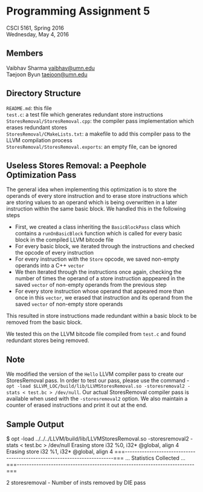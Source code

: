 Programming Assignment 5
========================

CSCI 5161, Spring 2016  
Wednesday, May 4, 2016  

Members
-------

Vaibhav Sharma <vaibhav@umn.edu>  
Taejoon Byun <taejoon@umn.edu>  

Directory Structure
-------------------

`README.md`: this file  
`test.c`: a test file which generates redundant store instructions
`StoresRemoval/StoresRemoval.cpp`: the compiler pass implementation which erases redundant stores  
`StoresRemoval/CMakeLists.txt`: a makefile to add this compiler pass to the LLVM compilation process  
`StoresRemoval/StoresRemoval.exports`: an empty file, can be ignored

Useless Stores Removal: a Peephole Optimization Pass
----------------------------------------------------

The general idea when implementing this optimization is to store the operands of every store instruction and to erase store instructions which are storing values to an operand which is being overwritten in a later instruction within the same basic block. We handled this in the following steps

-   First, we created a class inheriting the `BasicBlockPass` class which contains a `runOnBasicBlock` function which is called for every basic block in the compiled LLVM bitcode file
-   For every basic block, we iterated through the instructions and checked the opcode of every instruction
-   For every instruction with the `Store` opcode, we saved non-empty operands into a C++ `vector`
-   We then iterated through the instructions once again, checking the number of times the operand of a store instruction apppeared in the saved `vector` of non-empty operands from the previous step
-   For every store instruction whose operand that appeared more than once in this `vector`, we erased that instruction and its operand from the saved `vector` of non-empty store operands

This resulted in store instructions made redundant within a basic block to be removed from the basic block.

We tested this on the LLVM bitcode file compiled from `test.c` and found redundant stores being removed. 

Note
----

We modified the version of the `Hello` LLVM compiler pass to create our StoresRemoval pass. In order to test our pass, please use the command - `opt -load $LLVM_LOC/build/lib/LLVMStoresRemoval.so -storesremoval2 -stats < test.bc > /dev/null`. Our actual StoresRemoval compiler pass is available when used with the `-storesremoval2` option. We also maintain a counter of erased instructions and print it out at the end.

Sample Output
-------------
$ opt -load ../../../LLVM/build/lib/LLVMStoresRemoval.so -storesremoval2 -stats < test.bc > /dev/null
Erasing   store i32 %0, i32* @global, align 4
Erasing   store i32 %1, i32* @global, align 4
===-------------------------------------------------------------------------===
                          ... Statistics Collected ...
===-------------------------------------------------------------------------===

2 storesremoval - Number of insts removed by DIE pass
